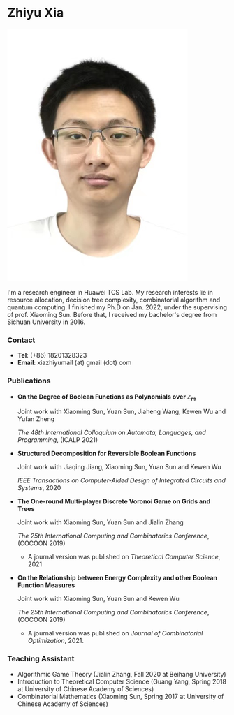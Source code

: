 Zhiyu Xia
=========

![self](https://github.com/s13ashell/s13ashell.github.io/raw/master/self.PNG) 

I'm a research engineer in Huawei TCS Lab. My research interests lie in resource allocation, decision tree complexity, combinatorial algorithm and quantum computing. I finished my Ph.D on Jan. 2022, under the supervising of prof. Xiaoming Sun. Before that, I received my bachelor's degree from Sichuan University in 2016.  

### Contact

- **Tel**: (+86) 18201328323
- **Email**: xiazhiyumail (at) gmail (dot) com

### Publications

- **On the Degree of Boolean Functions as Polynomials over $\mathbb Z_m$**

  Joint work with Xiaoming Sun, Yuan Sun, Jiaheng Wang, Kewen Wu and Yufan Zheng

  *The 48th International Colloquium on Automata, Languages, and Programming*, (ICALP 2021)

  

- **Structured Decomposition for Reversible Boolean Functions**

  Joint work with Jiaqing Jiang, Xiaoming Sun, Yuan Sun and Kewen Wu

  *IEEE Transactions on Computer-Aided Design of Integrated Circuits and Systems*, 2020

  

- **The One-round Multi-player Discrete Voronoi Game on Grids and Trees**

  Joint work with Xiaoming Sun, Yuan Sun and Jialin Zhang

  *The 25th International Computing and Combinatorics Conference*, (COCOON 2019)

  - A journal version was published on *Theoretical Computer Science*, 2021

  

- **On the Relationship between Energy Complexity and other Boolean Function Measures**

  Joint work with Xiaoming Sun, Yuan Sun and Kewen Wu

  *The 25th International Computing and Combinatorics Conference*, (COCOON 2019)

  - A journal version was published on *Journal of Combinatorial Optimization*, 2021.

### Teaching Assistant

- Algorithmic Game Theory (Jialin Zhang, Fall 2020 at Beihang University)
- Introduction to Theoretical Computer Science (Guang Yang, Spring 2018 at University of Chinese Academy of Sciences)
- Combinatorial Mathematics (Xiaoming Sun, Spring 2017 at University of Chinese Academy of Sciences)
